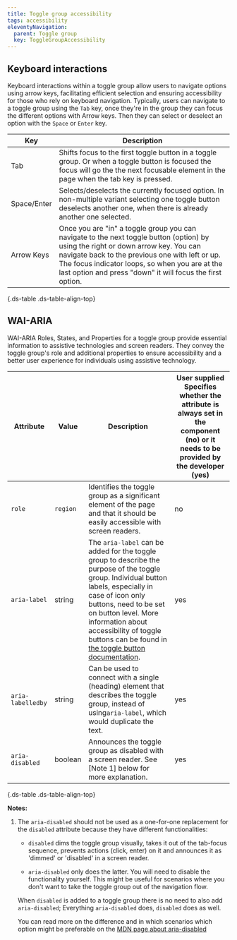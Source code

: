 ```yaml
---
title: Toggle group accessibility
tags: accessibility
eleventyNavigation:
  parent: Toggle group
  key: ToggleGroupAccessibility
---
```

<section>

## Keyboard interactions
Keyboard interactions within a toggle group allow users to navigate options using arrow keys, facilitating efficient selection and ensuring accessibility for those who rely on keyboard navigation.
Typically, users can navigate to a toggle group using the `Tab` key, once they're in the group they can focus the different options with Arrow keys. Then they can select or deselect an option with the `Space` or `Enter` key.


|Key| Description                                                                                                                                                                                                                                                                                          |
|---|------------------------------------------------------------------------------------------------------------------------------------------------------------------------------------------------------------------------------------------------------------------------------------------------------|
|Tab| 	Shifts focus to the first toggle button in a toggle group. Or when a toggle button is focused the focus will go the the next focusable element in the page when the tab key is pressed.                                                                                                             |
|Space/Enter | Selects/deselects the currently focused option. In non-multiple variant selecting one toggle button deselects another one, when there is already another one selected.                                                                                                                               |
|Arrow Keys	| Once you are "in" a toggle group you can navigate to the next toggle button (option) by using the right or down arrow key. You can navigate back to the previous one with left or up. The focus indicator loops, so when you are at the last option and press "down" it will focus the first option. |

{.ds-table .ds-table-align-top}

</section>

<section>

## WAI-ARIA

WAI-ARIA Roles, States, and Properties for a toggle group provide essential information to assistive technologies and screen readers. They convey the toggle group's role and additional properties to ensure accessibility and a better user experience for individuals using assistive technology.


|Attribute | Value | Description                                                                                                                                                                                             | User supplied <sl-icon name="info" aria-describedby="tooltip1" size="md"></sl-icon><sl-tooltip id="tooltip1">Specifies whether the attribute is always set in the component (no) or it needs to be provided by the developer (yes)</sl-tooltip>|
|-|-|---------------------------------------------------------------------------------------------------------------------------------------------------------------------------------------------------------|-|
|`role`	|`region`| Identifies the toggle group as a significant element of the page and that it should be easily accessible with screen readers.                                                                           |no|
|`aria-label`|string|The `aria-label` can be added for the toggle group to describe the purpose of the toggle group. Individual button labels, especially in case of icon only buttons, need to be set on button level. More information about accessibility of toggle buttons can be found in <a href="/categories/components/toggle-button/accessibility/" target="_blank">the toggle button documentation</a>. |yes|
|`aria-labelledby`|string| Can be used to connect with a single (heading) element that describes the toggle group, instead of using`aria-label`, which would duplicate the text.                                                                                        |yes|
|`aria-disabled`| boolean| Announces the toggle group as disabled with a screen reader. See [Note 1] below for more explanation.                                                                                                   | yes|

{.ds-table .ds-table-align-top}


**Notes:** 

1. The `aria-disabled` should not be used as a one-for-one replacement for the `disabled` attribute because they have different functionalities:

    - `disabled` dims the toggle group visually, takes it out of the tab-focus sequence, prevents actions (click, enter) on it and announces it as 'dimmed' or 'disabled' in a screen reader.

    - `aria-disabled` only does the latter. You will need to disable the functionality yourself. This might be useful for scenarios where you don't want to take the toggle group out of the navigation flow. 

    When `disabled` is added to a toggle group there is no need to also add `aria-disabled`; Everything `aria-disabled` does, `disabled` does as well.

    You can read more on the difference and in which scenarios which option might be preferable on the [MDN page about aria-disabled](https://developer.mozilla.org/en-US/docs/Web/Accessibility/ARIA/Attributes/aria-disabled)


</section>

